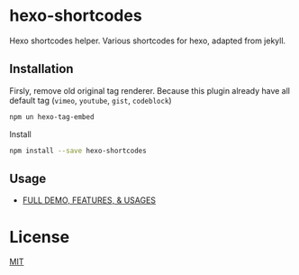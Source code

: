 # hexo-shortcodes
Hexo shortcodes helper. Various shortcodes for hexo, adapted from jekyll.

## Installation
Firsly, remove old original tag renderer. Because this plugin already have all default tag (`vimeo`, `youtube`, `gist`, `codeblock`)

```bash
npm un hexo-tag-embed
```

Install

```bash
npm install --save hexo-shortcodes
```

## Usage
- [FULL DEMO, FEATURES, & USAGES](https://www.webmanajemen.com/docs/hexo-shortcodes)

License
=======

[MIT](LICENSE)
